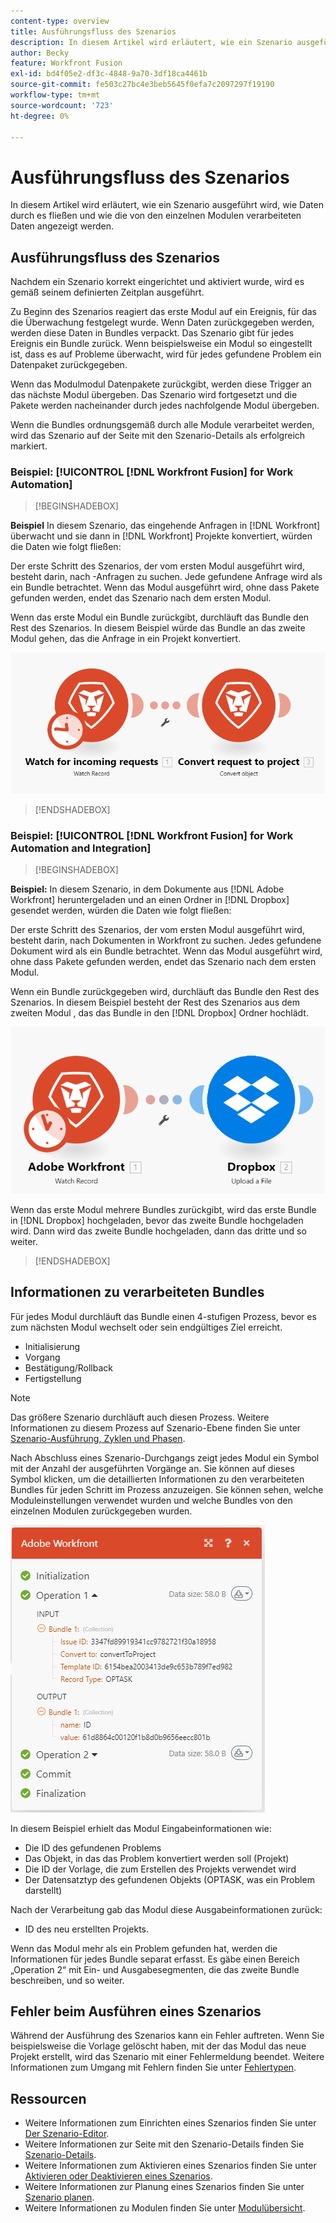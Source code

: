 ```yaml
---
content-type: overview
title: Ausführungsfluss des Szenarios
description: In diesem Artikel wird erläutert, wie ein Szenario ausgeführt wird und wie Daten durch es fließen. Außerdem erfahren Sie, wo Sie Informationen über Ihre verarbeiteten Daten finden und wie Sie sie lesen können.
author: Becky
feature: Workfront Fusion
exl-id: bd4f05e2-df3c-4848-9a70-3df18ca4461b
source-git-commit: fe503c27bc4e3beb5645f0efa7c2097297f19190
workflow-type: tm+mt
source-wordcount: '723'
ht-degree: 0%

---
```


# Ausführungsfluss des Szenarios

In diesem Artikel wird erläutert, wie ein Szenario ausgeführt wird, wie Daten durch es fließen und wie die von den einzelnen Modulen verarbeiteten Daten angezeigt werden.

## Ausführungsfluss des Szenarios

Nachdem ein Szenario korrekt eingerichtet und aktiviert wurde, wird es gemäß seinem definierten Zeitplan ausgeführt.

Zu Beginn des Szenarios reagiert das erste Modul auf ein Ereignis, für das die Überwachung festgelegt wurde. Wenn Daten zurückgegeben werden, werden diese Daten in Bundles verpackt. Das Szenario gibt für jedes Ereignis ein Bundle zurück. Wenn beispielsweise ein Modul so eingestellt ist, dass es auf Probleme überwacht, wird für jedes gefundene Problem ein Datenpaket zurückgegeben.

Wenn das Modulmodul Datenpakete zurückgibt, werden diese Trigger an das nächste Modul übergeben. Das Szenario wird fortgesetzt und die Pakete werden nacheinander durch jedes nachfolgende Modul übergeben.

Wenn die Bundles ordnungsgemäß durch alle Module verarbeitet werden, wird das Szenario auf der Seite mit den Szenario-Details als erfolgreich markiert.

### Beispiel: [!UICONTROL [!DNL Workfront Fusion] for Work Automation]

>[!BEGINSHADEBOX]

**Beispiel** In diesem Szenario, das eingehende Anfragen in [!DNL Workfront] überwacht und sie dann in [!DNL Workfront] Projekte konvertiert, würden die Daten wie folgt fließen:

Der erste Schritt des Szenarios, der vom ersten Modul ausgeführt wird, besteht darin, nach -Anfragen zu suchen. Jede gefundene Anfrage wird als ein Bundle betrachtet. Wenn das Modul ausgeführt wird, ohne dass Pakete gefunden werden, endet das Szenario nach dem ersten Modul.

Wenn das erste Modul ein Bundle zurückgibt, durchläuft das Bundle den Rest des Szenarios. In diesem Beispiel würde das Bundle an das zweite Modul gehen, das die Anfrage in ein Projekt konvertiert.

![](assets/example-execution-flow-wf-only.png)

>[!ENDSHADEBOX]

### Beispiel: [!UICONTROL [!DNL Workfront Fusion] for Work Automation and Integration]

>[!BEGINSHADEBOX]

**Beispiel:** In diesem Szenario, in dem Dokumente aus [!DNL Adobe Workfront] heruntergeladen und an einen Ordner in [!DNL Dropbox] gesendet werden, würden die Daten wie folgt fließen:

Der erste Schritt des Szenarios, der vom ersten Modul ausgeführt wird, besteht darin, nach Dokumenten in Workfront zu suchen. Jedes gefundene Dokument wird als ein Bundle betrachtet. Wenn das Modul ausgeführt wird, ohne dass Pakete gefunden werden, endet das Szenario nach dem ersten Modul.

Wenn ein Bundle zurückgegeben wird, durchläuft das Bundle den Rest des Szenarios. In diesem Beispiel besteht der Rest des Szenarios aus dem zweiten Modul , das das Bundle in den [!DNL Dropbox] Ordner hochlädt.

![](assets/example-execution-flow-wf-dropbox.png)

Wenn das erste Modul mehrere Bundles zurückgibt, wird das erste Bundle in [!DNL Dropbox] hochgeladen, bevor das zweite Bundle hochgeladen wird. Dann wird das zweite Bundle hochgeladen, dann das dritte und so weiter.

>[!ENDSHADEBOX]

## Informationen zu verarbeiteten Bundles

Für jedes Modul durchläuft das Bundle einen 4-stufigen Prozess, bevor es zum nächsten Modul wechselt oder sein endgültiges Ziel erreicht.

* Initialisierung
* Vorgang
* Bestätigung/Rollback
* Fertigstellung

>[!NOTE]
>
>Das größere Szenario durchläuft auch diesen Prozess. Weitere Informationen zu diesem Prozess auf Szenario-Ebene finden Sie unter [Szenario-Ausführung, Zyklen und Phasen](/help/workfront-fusion/references/scenarios/scenario-execution-cycles-phases.md).

Nach Abschluss eines Szenario-Durchgangs zeigt jedes Modul ein Symbol mit der Anzahl der ausgeführten Vorgänge an. Sie können auf dieses Symbol klicken, um die detaillierten Informationen zu den verarbeiteten Bundles für jeden Schritt im Prozess anzuzeigen. Sie können sehen, welche Moduleinstellungen verwendet wurden und welche Bundles von den einzelnen Modulen zurückgegeben wurden.

![](assets/Info-processed-bundles.png)

In diesem Beispiel erhielt das Modul Eingabeinformationen wie:

* Die ID des gefundenen Problems
* Das Objekt, in das das Problem konvertiert werden soll (Projekt)
* Die ID der Vorlage, die zum Erstellen des Projekts verwendet wird
* Der Datensatztyp des gefundenen Objekts (OPTASK, was ein Problem darstellt)

Nach der Verarbeitung gab das Modul diese Ausgabeinformationen zurück:

* ID des neu erstellten Projekts.

Wenn das Modul mehr als ein Problem gefunden hat, werden die Informationen für jedes Bundle separat erfasst. Es gäbe einen Bereich „Operation 2“ mit Ein- und Ausgabesegmenten, die das zweite Bundle beschreiben, und so weiter.

## Fehler beim Ausführen eines Szenarios

Während der Ausführung des Szenarios kann ein Fehler auftreten. Wenn Sie beispielsweise die Vorlage gelöscht haben, mit der das Modul das neue Projekt erstellt, wird das Szenario mit einer Fehlermeldung beendet. Weitere Informationen zum Umgang mit Fehlern finden Sie unter [Fehlertypen](/help/workfront-fusion/references/errors/error-processing.md).

## Ressourcen

* Weitere Informationen zum Einrichten eines Szenarios finden Sie unter [Der Szenario-Editor](/help/workfront-fusion/get-started-with-fusion/navigate-fusion/scenario-editor.md).
* Weitere Informationen zur Seite mit den Szenario-Details finden Sie [Szenario-Details](/help/workfront-fusion/get-started-with-fusion/navigate-fusion/scenario-details.md).
* Weitere Informationen zum Aktivieren eines Szenarios finden Sie unter [Aktivieren oder Deaktivieren eines Szenarios](/help/workfront-fusion/manage-scenarios/activate-deactivate-scenarios.md).
* Weitere Informationen zur Planung eines Szenarios finden Sie unter [Szenario planen](/help/workfront-fusion/create-scenarios/config-scenarios-settings/schedule-a-scenario.md).
* Weitere Informationen zu Modulen finden Sie unter [Modulübersicht](/help/workfront-fusion/get-started-with-fusion/understand-fusion/module-overview.md).
